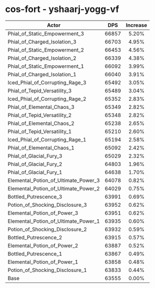 # cos-fort - yshaarj-yogg-vf
| Actor | DPS | Increase |
|---|:---:|:---:|
|Phial_of_Static_Empowerment_3|66857|5.20%|
|Phial_of_Charged_Isolation_3|66703|4.95%|
|Phial_of_Static_Empowerment_2|66453|4.56%|
|Phial_of_Charged_Isolation_2|66339|4.38%|
|Phial_of_Static_Empowerment_1|66092|3.99%|
|Phial_of_Charged_Isolation_1|66040|3.91%|
|Iced_Phial_of_Corrupting_Rage_3|65492|3.05%|
|Phial_of_Tepid_Versatility_3|65489|3.04%|
|Iced_Phial_of_Corrupting_Rage_2|65352|2.83%|
|Phial_of_Elemental_Chaos_3|65349|2.82%|
|Phial_of_Tepid_Versatility_2|65348|2.82%|
|Phial_of_Elemental_Chaos_2|65238|2.65%|
|Phial_of_Tepid_Versatility_1|65210|2.60%|
|Iced_Phial_of_Corrupting_Rage_1|65194|2.58%|
|Phial_of_Elemental_Chaos_1|65092|2.42%|
|Phial_of_Glacial_Fury_3|65029|2.32%|
|Phial_of_Glacial_Fury_2|64803|1.96%|
|Phial_of_Glacial_Fury_1|64638|1.70%|
|Elemental_Potion_of_Ultimate_Power_3|64078|0.82%|
|Elemental_Potion_of_Ultimate_Power_2|64029|0.75%|
|Bottled_Putrescence_3|63991|0.69%|
|Potion_of_Shocking_Disclosure_3|63952|0.62%|
|Elemental_Potion_of_Power_3|63951|0.62%|
|Elemental_Potion_of_Ultimate_Power_1|63935|0.60%|
|Potion_of_Shocking_Disclosure_2|63932|0.59%|
|Bottled_Putrescence_2|63915|0.57%|
|Elemental_Potion_of_Power_2|63887|0.52%|
|Bottled_Putrescence_1|63867|0.49%|
|Elemental_Potion_of_Power_1|63858|0.48%|
|Potion_of_Shocking_Disclosure_1|63833|0.44%|
|Base|63555|0.00%|
